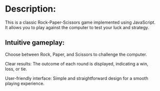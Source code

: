 # Description:
This is a classic Rock-Paper-Scissors game implemented using JavaScript. It allows you to play against the computer to test your luck and strategy.

## Intuitive gameplay: 
Choose between Rock, Paper, and Scissors to challenge the computer.

Clear results: The outcome of each round is displayed, indicating a win, loss, or tie.

User-friendly interface: Simple and straightforward design for a smooth playing experience.
